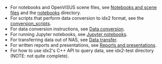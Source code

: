 - For notebooks and OpenViSUS scene files, see [Notebooks and scene files](notebooks-and-scenes.md) and the [notebooks](https://github.com/hoang-dt/nasa-encoding-framework/tree/main/notebooks) directory.
- For scripts that perform data conversion to idx2 format, see the [conversion_scripts](https://github.com/hoang-dt/nasa-encoding-framework/tree/main/conversion_scripts).
- For data conversion instructions, see [Data conversion](conversion.md).
- For running Jupyter notebooks, see [Jupyter notebooks](jupyter.md).
- For transferring data out of NAS, see [Data transfer](data-transfer.md).
- For written reports and presentations, see [Reports and presentations](reports.md).
- For how to use idx2's C++ API to query data, see idx2-test directory (NOTE: not quite complete).
